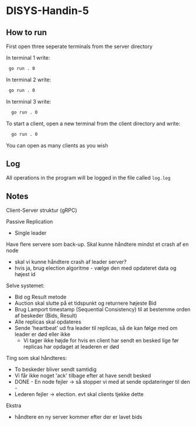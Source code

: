# DISYS-Handin-5


## How to run
First open three seperate terminals from the server directory

In terminal 1 write: 
   ```sh
    go run . 0  
  ```

In terminal 2 write: 
  ```sh
   go run . 0 
  ``` 

In terminal 3 write: 
  ```sh
    go run . 0  
  ```


To start a client, open a new terminal from the client directory and write: 
  ```sh
    go run . 0  
  ```

You can open as many clients as you wish 

## Log
All operations in the program will be logged in the file called `log.log`






## Notes
Client-Server struktur (gRPC)

Passive Replication
- Single leader


Have flere servere som back-up.
Skal kunne håndtere mindst et crash af en node
- skal vi kunne håndtere crash af leader server?
- hvis ja, brug election algoritme - vælge den med opdateret data og højest id


Selve systemet:
- Bid og Result metode
- Auction skal slutte på et tidspunkt og returnere højeste Bid
- Brug Lamport timestamp (Sequential Consistency) til at bestemme orden af beskeder (Bids, Result)
- Alle replicas skal opdateres
- Sende 'heartbeat' ud fra leader til replicas, så de kan følge med om leader er død eller ikke
  - Vi tager ikke højde for hvis en client har sendt en besked lige før replicas har opdaget at leaderen er død

Ting som skal håndteres:
- To beskeder bliver sendt samtidig
- Vi får ikke noget 'ack' tilbage efter at have sendt besked
- DONE - En node fejler -> så stopper vi med at sende opdateringer til den -
- Lederen fejler -> election. evt skal clients tjekke dette


Ekstra
- håndtere en ny server kommer efter der er lavet bids
